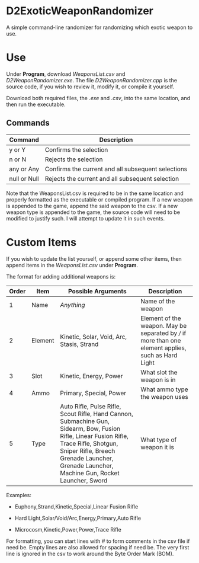 # D2ExoticWeaponRandomizer
A simple command-line randomizer for randomizing which exotic weapon to use.

# Use
Under **Program**, download *WeaponsList.csv* and *D2WeaponRandomizer.exe*. The file *D2WeaponRandomizer.cpp* is the source code, if you wish to review it, modify it, or compile it yourself.

Download both required files, the *.exe* and *.csv*, into the same location, and then run the executable.

## Commands

| Command | Description |
| ------- | ----------- |
| y or Y  | Confirms the selection |
| n or N  | Rejects the selection  |
| any or Any | Confirms the current and all subsequent selections |
| null or Null | Rejects the current and all subsequent selection |

Note that the WeaponsList.csv is required to be in the same location and properly formatted as the executable or compiled program. 
If a new weapon is appended to the game, append the said weapon to the csv. 
If a new weapon type is appended to the game, the source code will need to be modified to justify such. I will attempt to update it in such events.

# Custom Items
If you wish to update the list yourself, or append some other items, then append items in the *WeaponsList.csv* under **Program**.

The format for adding additional weapons is:

| Order | Item | Possible Arguments | Description |
| ----- | ---- | ------------------ | ------------ |
| 1     | Name | *Anything* | Name of the weapon |
| 2     | Element | Kinetic, Solar, Void, Arc, Stasis, Strand | Element of the weapon. May be separated by */* if more than one element applies, such as Hard Light |
| 3     | Slot | Kinetic, Energy, Power | What slot the weapon is in |
| 4     | Ammo | Primary, Special, Power | What ammo type the weapon uses |
| 5     | Type | Auto Rifle, Pulse Rifle, Scout Rifle, Hand Cannon, Submachine Gun, Sidearm, Bow, Fusion Rifle, Linear Fusion Rifle, Trace Rifle, Shotgun, Sniper Rifle, Breech Grenade Launcher, Grenade Launcher, Machine Gun, Rocket Launcher, Sword | What type of weapon it is |

Examples:

* Euphony,Strand,Kinetic,Special,Linear Fusion Rifle

* Hard Light,Solar/Void/Arc,Energy,Primary,Auto Rifle

* Microcosm,Kinetic,Power,Power,Trace Rifle

For formatting, you can start lines with *#* to form comments in the csv file if need be. 
Empty lines are also allowed for spacing if need be. 
The very first line is ignored in the csv to work around the Byte Order Mark (BOM).

